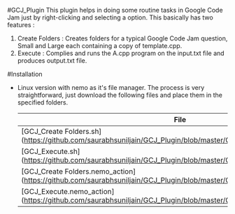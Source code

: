 #GCJ_Plugin
This plugin helps in doing some routine tasks in Google Code Jam just by right-clicking and selecting a option.
This basically has two features :

1. Create Folders : Creates folders for a typical Google Code Jam question, Small and Large each containing a copy of template.cpp.
2. Execute : Complies and runs the A.cpp program on the input.txt file and produces output.txt file.

#Installation
- Linux version with nemo as it's file manager.
The process is very straightforward, just download the following files and place them in the specified folders.

    File | Folder to save
    --- | ---
    [GCJ_Create Folders.sh] (https://github.com/saurabhsuniljain/GCJ_Plugin/blob/master/GCJ_Create%20Folders.sh) | /home/$USER/.local/share/nemo/scripts
    [GCJ_Execute.sh] (https://github.com/saurabhsuniljain/GCJ_Plugin/blob/master/GCJ_Execute.sh) | /home/$USER/.local/share/nemo/scripts
    [GCJ_Create Folders.nemo_action] (https://github.com/saurabhsuniljain/GCJ_Plugin/blob/master/GCJ_Create_Folders.nemo_action) | /home/$USER/.local/share/nemo/actions
    [GCJ_Execute.nemo_action] (https://github.com/saurabhsuniljain/GCJ_Plugin/blob/master/GCJ_Execute.nemo_action) | /home/$USER/.local/share/nemo/actions
